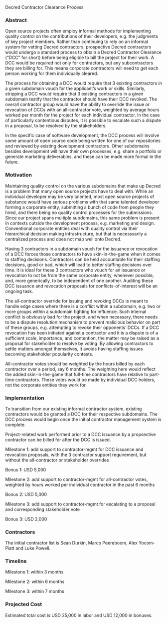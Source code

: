 Decred Contractor Clearance Process
### Abstract

Open source projects often employ informal methods for implementing quality control on the contributions of their developers, e.g. the judgments of key project members.  Rather than continuing to rely on an informal system for vetting Decred contractors, prospective Decred contractors would undergo a standard process to obtain a Decred Contractor Clearance (“DCC” for short) before being eligible to bill the project for their work.  A DCC would be required not only for contractors, but any subcontractors they are billing for.  This means corporate contractors will need to get each person working for them individually cleared.

The process for obtaining a DCC would require that 3 existing contractors in a given subdomain vouch for the applicant’s work or skills.  Similarly, stripping a DCC would require that 3 existing contractors in a given subdomain testify that the contractor should have their DCC revoked.  The overall contractor group would have the ability to override the issue or revocation of DCCs with an all-contractor vote, weighted by average hours worked per month for the project for each individual contractor.  In the case of particularly contentious disputes, it is possible to escalate such a dispute in a proposal, to be resolved by the stakeholders.

In the specific case of software development, the DCC process will involve some amount of open source code being written for one of our repositories and reviewed by existing development contractors.  Other subdomains besides development will have their own processes, e.g. share a portfolio or generate marketing deliverables, and these can be made more formal in the future.

### Motivation

Maintaining quality control on the various subdomains that make up Decred is a problem that many open source projects have to deal with.  While an individual developer may be very talented, most open source projects of substance would have serious problems with that same talented developer forming a corporate entity, submitting a bunch of code from people they hired, and there being no quality control processes for the submissions.  Since our project spans multiple subdomains, this same problem is present in contexts outside the development process, e.g. marketing and design.  Conventional corporate entities deal with quality control via their hierarchical decision making infrastructure, but that is necesssarily a centralized process and does not map well onto Decred.

Having 3 contractors in a subdomain vouch for the issuance or revocation of a DCC forces those contractors to have skin-in-the-game when it comes to staffing decisions.  Contractors can be held accountable for their staffing decisions, good or bad, which will lead to better staffing decisions over time.  It is ideal for these 3 contractors who vouch for an issuance or revocation to not be from the same corporate entity, whenever possible, and, more generically, to be independent of one another.  Auditing these DCC issuance and revocation proposals for conflicts-of-interest will be an ongoing task.

The all-contractor override for issuing and revoking DCCs is meant to handle edge cases where there is a conflict within a subdomain, e.g. two or more groups within a subdomain fighting for influence.  Such internal conflict is obviously bad for the project, and when necessary, there needs to be a dispute resolution mechanism to prevent malicious behavior on part of these groups, e.g. attempting to revoke their opponents’ DCCs.  If a DCC revocation has been initiated against a contractor and it is a dispute is of a sufficient scale, importance, and contention, the matter may be raised as a proposal for stakeholder to resolve by voting.  By allowing contractors to settle matters amongst themselves, it avoids having staffing issues becoming stakeholder popularity contests.

All-contractor votes should be weighted by the hours billed by each contractor over a period, say 6 months.  The weighting here would reflect the added skin-in-the-game that full-time contractors have relative to part-time contractors.  These votes would be made by individual DCC holders, not the corporate entities they work for.

### Implementation

To transition from our existing informal contractor system, existing contractors would be granted a DCC for their respective subdomains.  The DCC process would begin once the initial contractor management system is complete.

Project-related work performed prior to a DCC issuance by a propsective contractor can be billed for after the DCC is issued.

Milestone 1: add support to contractor-mgmt for DCC issuance and revocation proposals, with the 3 contractor support requirement, but without the all-contractor or stakeholder overrides

Bonus 1: USD 5,000

Milestone 2: add support to contractor-mgmt for all-contractor votes, weighted by hours worked per individual contractor in the past 6 months

Bonus 2: USD 5,000

Milestone 3: add support to contractor-mgmt for escalating to a proposal and corresponding stakeholder vote

Bonus 3: USD 2,000

### Contractors

The initial contractor list is Sean Durkin, Marco Peereboom, Alex Yocom-Piatt and Luke Powell.

### Timeline

Milestone 1: within 3 months

Milestone 2: within 6 months

Milestone 3: within 7 months

### Projected Cost

Estimated total cost is USD 25,000 in labor and USD 12,000 in bonuses.